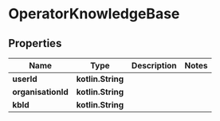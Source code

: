 
# OperatorKnowledgeBase

## Properties
Name | Type | Description | Notes
------------ | ------------- | ------------- | -------------
**userId** | **kotlin.String** |  | 
**organisationId** | **kotlin.String** |  | 
**kbId** | **kotlin.String** |  | 



